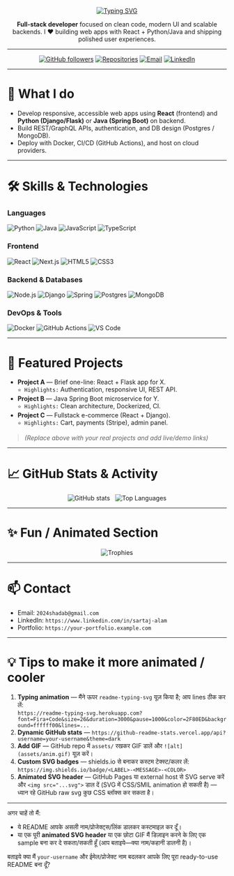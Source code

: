 <!-- ====== Header / Animated typing ====== -->
<p align="center">
  <a href="https://github.com/your-username" target="_blank">
    <img src="https://readme-typing-svg.herokuapp.com?font=Fira+Code&size=26&duration=3000&pause=1000&color=2F80ED&background=ffffff00&lines=Hi+there!+👋;I'm+Sartaj+Alam+—+Full-Stack+Developer;Python+|+Java+|+React+|+Node+JS" alt="Typing SVG" />
  </a>
</p>

<p align="center">
  <!-- Quick intro -->
  <strong>Full-stack developer</strong> focused on clean code, modern UI and scalable backends. I ❤️ building web apps with React + Python/Java and shipping polished user experiences.
</p>

---

<!-- ====== Social / contact badges ====== -->
<p align="center">
  <a href="https://github.com/your-username"><img alt="GitHub followers" src="https://img.shields.io/github/followers/your-username?label=Follow&style=social" /></a>
  <a href="https://github.com/your-username?tab=repositories"><img alt="Repositories" src="https://img.shields.io/badge/Repos-__-blue?style=flat" /></a>
  <a href="mailto:your.email@example.com"><img alt="Email" src="https://img.shields.io/badge/Email-your.email%40example.com-green?style=flat" /></a>
  <a href="https://www.linkedin.com/in/your-linkedin"><img alt="LinkedIn" src="https://img.shields.io/badge/LinkedIn-Connect-blue?style=flat" /></a>
</p>

---

# 🔭 What I do
- Develop responsive, accessible web apps using **React** (frontend) and **Python (Django/Flask)** or **Java (Spring Boot)** on backend.
- Build REST/GraphQL APIs, authentication, and DB design (Postgres / MongoDB).
- Deploy with Docker, CI/CD (GitHub Actions), and host on cloud providers.

---

# 🛠️ Skills & Technologies

### Languages
![Python](https://img.shields.io/badge/-Python-333?style=flat&logo=python) 
![Java](https://img.shields.io/badge/-Java-333?style=flat&logo=java) 
![JavaScript](https://img.shields.io/badge/-JavaScript-333?style=flat&logo=javascript) 
![TypeScript](https://img.shields.io/badge/-TypeScript-333?style=flat&logo=typescript)

### Frontend
![React](https://img.shields.io/badge/-React-333?style=flat&logo=react) 
![Next.js](https://img.shields.io/badge/-Next.js-333?style=flat&logo=next.js) 
![HTML5](https://img.shields.io/badge/-HTML5-333?style=flat&logo=html5) 
![CSS3](https://img.shields.io/badge/-CSS3-333?style=flat&logo=css3)

### Backend & Databases
![Node.js](https://img.shields.io/badge/-Node.js-333?style=flat&logo=node.js) 
![Django](https://img.shields.io/badge/-Django-333?style=flat&logo=django) 
![Spring](https://img.shields.io/badge/-Spring-333?style=flat&logo=spring) 
![Postgres](https://img.shields.io/badge/-Postgres-333?style=flat&logo=postgresql) 
![MongoDB](https://img.shields.io/badge/-MongoDB-333?style=flat&logo=mongodb)

### DevOps & Tools
![Docker](https://img.shields.io/badge/-Docker-333?style=flat&logo=docker) 
![GitHub Actions](https://img.shields.io/badge/-GitHub_Actions-333?style=flat&logo=githubactions) 
![VS Code](https://img.shields.io/badge/-VS%20Code-333?style=flat&logo=visualstudiocode)

---

# 🚀 Featured Projects
- **Project A** — Brief one-line: React + Flask app for X.  
  `⭐ Highlights:` Authentication, responsive UI, REST API.
- **Project B** — Java Spring Boot microservice for Y.  
  `⭐ Highlights:` Clean architecture, Dockerized, CI.
- **Project C** — Fullstack e-commerce (React + Django).  
  `⭐ Highlights:` Cart, payments (Stripe), admin panel.

> _(Replace above with your real projects and add live/demo links)_

---

# 📈 GitHub Stats & Activity
<p align="center">
  <img src="https://github-readme-stats.vercel.app/api?username=your-username&show_icons=true&theme=radical" alt="GitHub stats" />
  &nbsp;
  <img src="https://github-readme-stats.vercel.app/api/top-langs/?username=your-username&layout=compact&theme=radical" alt="Top Languages" />
</p>

---

# ✨ Fun / Animated Section
<p align="center">
  <img src="https://github-profile-trophy.vercel.app/?username=sartaj2003&theme=gruvbox" alt="Trophies" />
</p>

---

# 📫 Contact
- Email: `2024shadab@gmail.com`  
- LinkedIn: `https://www.linkedin.com/in/sartaj-alam`  
- Portfolio: `https://your-portfolio.example.com`

---

# 💡 Tips to make it more animated / cooler
1. **Typing animation** — मैंने ऊपर `readme-typing-svg` यूज़ किया है; आप lines ठीक कर लें:  
   `https://readme-typing-svg.herokuapp.com?font=Fira+Code&size=26&duration=3000&pause=1000&color=2F80ED&background=ffffff00&lines=...`
2. **Dynamic GitHub stats** — `https://github-readme-stats.vercel.app/api?username=your-username&theme=dark`  
3. **Add GIF** — GitHub repo में `assets/` रखकर GIF डालें और `![alt](assets/anim.gif)` यूज़ करें।
4. **Custom SVG badges** — shields.io से बनाकर कस्टम टेक्स्ट/कलर लें:  
   `https://img.shields.io/badge/<LABEL>-<MESSAGE>-<COLOR>`
5. **Animated SVG header** — GitHub Pages या external host से SVG serve करें और `<img src="...svg">` डाल दें (SVG में CSS/SMIL animation हो सकती है) — ध्यान रहे GitHub raw svg कुछ CSS ब्लॉक्स कर सकता है।

---

अगर चाहें तो मैं:
- ये README आपके असली नाम/प्रोजेक्ट्स/लिंक डालकर कस्टमाइज़ कर दूँ।  
- या एक पूरी **animated SVG header** या एक छोटा GIF मैं डिज़ाइन करने के लिए एक sample बना कर दे सकता/सकती हूँ (आप बताइये—क्या नाम/कहानी डालनी है)।  

बताइये क्या मैं `your-username` और ईमेल/प्रोजेक्ट नाम बदलकर आपके लिए पूरा ready-to-use README बना दूँ?
